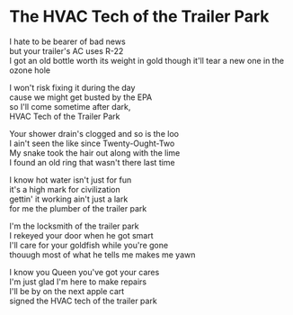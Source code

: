 # The HVAC Tech of the Trailer Park

I hate to be bearer of bad news  
but your trailer's AC uses R-22  
I got an old bottle worth its weight in gold 
though it'll tear a new one in the ozone hole  

I won't risk fixing it during the day  
cause we might get busted by the EPA  
so I'll come sometime after dark,   
HVAC Tech of the Trailer Park

Your shower drain's clogged and so is the loo  
I ain't seen the like since Twenty-Ought-Two  
My snake took the hair out along with the lime  
I found an old ring that wasn't there last time  

I know hot water isn't just for fun  
it's a high mark for civilization  
gettin' it working ain't just a lark  
for me the plumber of the trailer park  

I'm the locksmith of the trailer park  
I rekeyed your door when he got smart  
I'll care for your goldfish while you're gone  
thouugh most of what he tells me makes me yawn  

I know you Queen you've got your cares  
I'm just glad I'm here to make repairs  
I'll be by on the next apple cart  
signed the HVAC tech of the trailer park  
